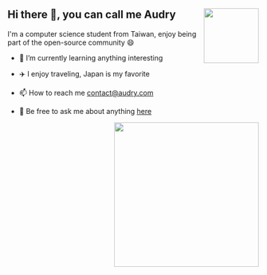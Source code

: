## Hi there :wave:, you can call me Audry  <img align="right" width="110" src="https://komarev.com/ghpvc/?username=audryeconcordiaxrbjk&style=flat-square&color=blueviolet"/>


I'm a computer science student from Taiwan, enjoy being part of the open-source community :smile:


+ 🌱 I’m currently learning anything interesting

+ :airplane: I enjoy traveling, Japan is my favorite

+ :mailbox: How to reach me contact@audry.com

+ 💬 Be free to ask me about anything [here](https://github.com/audryeconcordiaxrbjk/audryeconcordiaxrbjk/issues)

<img align="right" width="290" src="https://github-readme-stats.vercel.app/api?username=audryeconcordiaxrbjk&show_icons=true&theme=tokyonight&include_all_commits=true&hide_rank=true"/>
